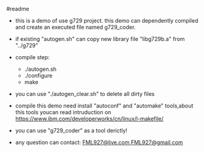 #readme

* this is a demo of use g729 project. this demo can dependently compiled and create an executed file named g729_coder.
* if existing "autogen.sh" can copy new library file "libg729b.a" from "../g729"

* compile step:
	* ./autogen.sh
	* ./configure
	* make
* you can use "./autogen_clear.sh" to delete all dirty files

* compile this demo need install "autoconf" and "automake" tools,about this tools youcan read intruduction on https://www.ibm.com/developerworks/cn/linux/l-makefile/

* you can use "g729_coder" as a tool derictly!



* any question can contact:  FML927@live.com,FML927@gmail.com







